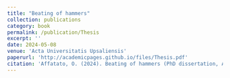 ```yaml
---
title: "Beating of hammers"
collection: publications
category: book
permalink: /publication/Thesis
excerpt: ''
date: 2024-05-08
venue: 'Acta Universitatis Upsaliensis'
paperurl: 'http://academicpages.github.io/files/Thesis.pdf'
citation: 'Affatato, O. (2024). Beating of hammers (PhD dissertation, Acta Universitatis Upsaliensis)'
---
```


